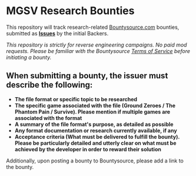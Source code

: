 # MGSV Research Bounties

This repository will track research-related [Bountysource.com](https://www.bountysource.com/) bounties, submitted as **[Issues](https://github.com/MGSV-Modding/research-bounties/labels/bounty)** by the initial Backers.

*This repository is strictly for reverse engineering campaigns. No paid mod requests. Please be familiar with the Bountysource [Terms of Service](https://www.bountysource.com/terms) before initiating a bounty.*

## When submitting a bounty, the issuer must describe the following:
- **The file format or specific topic to be researched**
- **The specific game associated with the file (Ground Zeroes / The Phantom Pain / Survive). Please mention if multiple games are associated with the format**
- **A summary of the file format's purpose, as detailed as possible**
- **Any format documentation or research currently available, if any**
- **Acceptance criteria (What must be delivered to fulfill the bounty). Please be particularly detailed and utterly clear on what must be achieved by the developer in order to reward their solution**

Additionally, upon posting a bounty to Bountysource, please add a link to the bounty.

